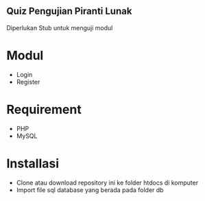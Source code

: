 ## Quiz Pengujian Piranti Lunak 

Diperlukan Stub untuk menguji modul

# Modul #

- Login
- Register

# Requirement #

- PHP
- MySQL

# Installasi #

- Clone atau download repository ini ke folder htdocs di komputer
- Import file sql database yang berada pada folder db